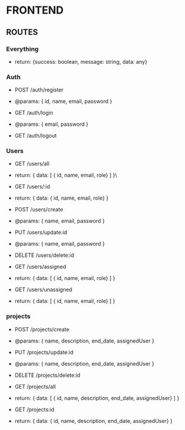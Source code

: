 # FRONTEND

## ROUTES

### Everything

- return: {success: boolean, message: string, data: any}

### Auth

- POST /auth/register
- @params: { id, name, email, password }

- GET /auth/login
- @params: { email, password }

- GET /auth/logout

### Users

- GET /users/all
- return: { data: [ { id, name, email, role} ] }\

- GET /users/:id
- return: { data: { id, name, email, role} }

- POST /users/create
- @params: { name, email, password }

- PUT /users/update:id
- @params: { name, email, password }

- DELETE /users/delete:id

- GET /users/assigned
- return: { data: [ { id, name, email, role} ] }

- GET /users/unassigned
- return: { data: [ { id, name, email, role} ] }

### projects

- POST /projects/create
- @params: { name, description, end_date, assignedUser }

- PUT /projects/update:id
- @params: { name, description, end_date, assignedUser }

- DELETE /projects/delete:id

- GET /projects/all
- return: { data: [ { id, name, description, end_date, assignedUser} ] }

- GET /projects:id
- return: { data: { id, name, description, end_date, assignedUser} }
